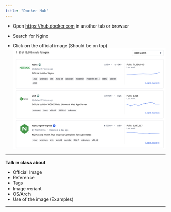 ```yaml
---
title: "Docker Hub"
---
```

- Open https://hub.docker.com in another tab or browser

- Search for Nginx
- Click on the official image (Should be on top)
![Nginx](1.png)
---
**Talk in class about**

- Official Image
- Reference
- Tags
- Image veriant
- OS/Arch
- Use of the image (Examples)

---
